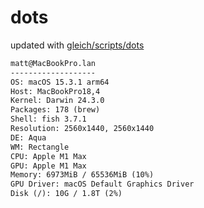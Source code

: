 # dots

updated with [gleich/scripts/dots](https://github.com/gleich/scripts/tree/main/dots)

```txt
matt@MacBookPro.lan 
------------------- 
OS: macOS 15.3.1 arm64 
Host: MacBookPro18,4 
Kernel: Darwin 24.3.0 
Packages: 178 (brew) 
Shell: fish 3.7.1 
Resolution: 2560x1440, 2560x1440 
DE: Aqua 
WM: Rectangle 
CPU: Apple M1 Max 
GPU: Apple M1 Max 
Memory: 6973MiB / 65536MiB (10%) 
GPU Driver: macOS Default Graphics Driver 
Disk (/): 10G / 1.8T (2%)
```